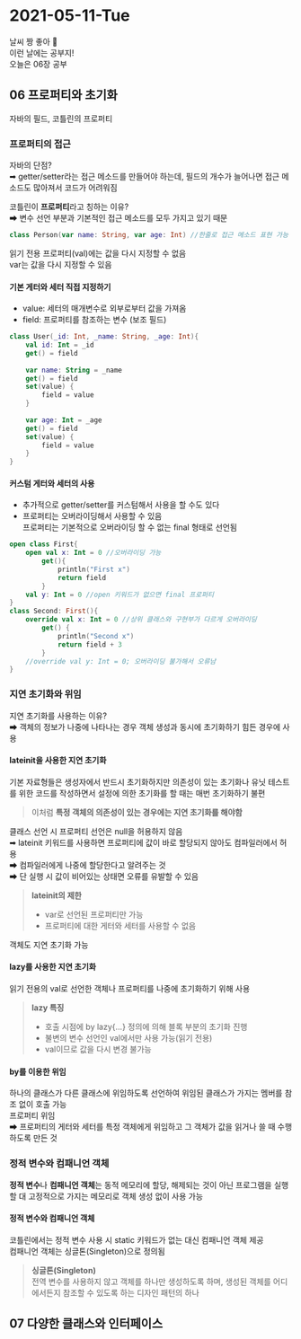 # 2021-05-11-Tue
날씨 짱 좋아 🤩   
이런 날에는 공부지!   
오늘은 06장 공부
## 06 프로퍼티와 초기화
자바의 필드, 코틀린의 프로퍼티
### 프로퍼티의 접근
자바의 단점?  
➡ getter/setter라는 접근 메소드를 만들어야 하는데, 
필드의 개수가 늘어나면 접근 메소드도 많아져서 코드가 어려워짐

코틀린이 **프로퍼티**라고 칭하는 이유?   
➡ 변수 선언 부분과 기본적인 접근 메소드를 모두 가지고 있기 때문
```kotlin
class Person(var name: String, var age: Int) //한줄로 접근 메소드 표현 가능
```

읽기 전용 프로퍼티(val)에는 값을 다시 지정할 수 없음   
var는 값을 다시 지정할 수 있음

#### 기본 게터와 세터 직접 지정하기
* value: 세터의 매개변수로 외부로부터 값을 가져옴
* field: 프로퍼티를 참조하는 변수 (보조 필드)
```kotlin
class User(_id: Int, _name: String, _age: Int){
    val id: Int = _id
    get() = field
    
    var name: String = _name
    get() = field
    set(value) {
        field = value
    }
    
    var age: Int = _age
    get() = field
    set(value) {
        field = value
    }
}
```
#### 커스텀 게터와 세터의 사용
* 추가적으로 getter/setter를 커스텀해서 사용을 할 수도 있다
* 프로퍼티는 오버라이딩해서 사용할 수 있음   
프로퍼티는 기본적으로 오버라이딩 할 수 없는 final 형태로 선언됨
  
```kotlin
open class First{
    open val x: Int = 0 //오버라이딩 가능
        get(){
            println("First x")
            return field
        }
    val y: Int = 0 //open 키워드가 없으면 final 프로퍼티
}
class Second: First(){
    override val x: Int = 0 //상위 클래스와 구현부가 다르게 오버라이딩
        get() {
            println("Second x")
            return field + 3
        }
    //override val y: Int = 0; 오버라이딩 불가해서 오류남
}
```
### 지연 초기화와 위임
지연 초기화를 사용하는 이유?   
➡ 객체의 정보가 나중에 나타나는 경우 객체 생성과 동시에 초기화하기 힘든 경우에 사용   
#### lateinit을 사용한 지연 초기화
기본 자료형들은 생성자에서 반드시 초기화하지만 의존성이 있는 초기화나 유닛 테스트를 위한 코드를 작성하면서 설정에 의한 초기화를 할 때는 
매번 초기화하기 불편   
> 이처럼 **특정 객체의 의존성이 있는 경우에는 지연 초기화를 해야함**
> 
클래스 선언 시 프로퍼티 선언은 null을 허용하지 않음   
➡ lateinit 키워드를 사용하면 프로퍼티에 값이 바로 할당되지 않아도 컴파일러에서 허용   
➡ 컴파일러에게 나중에 할당한다고 알려주는 것   
➡ 단 실행 시 값이 비어있는 상태면 오류를 유발할 수 있음
> **lateinit의 제한**
> * var로 선언된 프로퍼티만 가능
> * 프로퍼티에 대한 게터와 세터를 사용할 수 없음
>

객체도 지연 초기화 가능
#### lazy를 사용한 지연 초기화
읽기 전용의 val로 선언한 객체나 프로퍼티를 나중에 초기화하기 위해 사용
> **lazy 특징**
> * 호출 시점에 by lazy{...} 정의에 의해 블록 부분의 초기화 진행
> * 불변의 변수 선언인 val에서만 사용 가능(읽기 전용)
> * val이므로 값을 다시 변경 불가능
>
#### by를 이용한 위임
하나의 클래스가 다른 클래스에 위임하도록 선언하여 위임된 클래스가 가지는 멤버를 참조 없이 호출 가능   
프로퍼티 위임   
➡ 프로퍼티의 게터와 세터를 특정 객체에게 위임하고 그 객체가 값을 읽거나 쓸 때 수행하도록 만든 것

### 정적 변수와 컴패니언 객체
**정적 변수**나 **컴패니언 객체**는 동적 메모리에 할당, 해제되는 것이 아닌 
프로그램을 실행할 대 고정적으로 가지는 메모리로 객체 생성 없이 사용 가능   
#### 정적 변수와 컴패니언 객체
코틀린에서는 정적 변수 사용 시 static 키워드가 없는 대신 컴패니언 객체 제공      
컴패니언 객체는 싱글톤(Singleton)으로 정의됨
> **싱글톤(Singleton)**   
> 전역 변수를 사용하지 않고 객체를 하나만 생성하도록 하며, 
> 생성된 객체를 어디에서든지 참조할 수 있도록 하는 디자인 패턴의 하나

## 07 다양한 클래스와 인터페이스
